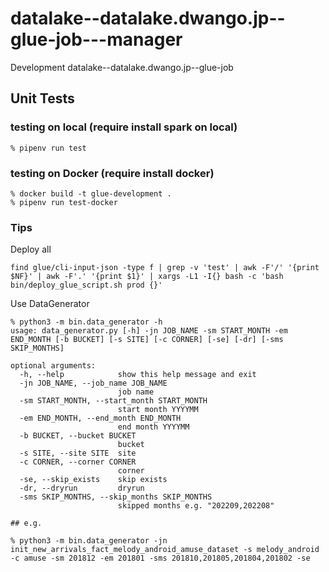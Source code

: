 # datalake--datalake.dwango.jp--glue-job---manager

Development datalake--datalake.dwango.jp--glue-job

## Unit Tests

### testing on local (require install spark on local)

```console
% pipenv run test
```

### testing on Docker (require install docker)

```console
% docker build -t glue-development .
% pipenv run test-docker
```

### Tips

Deploy all

```console
find glue/cli-input-json -type f | grep -v 'test' | awk -F'/' '{print $NF}' | awk -F'.' '{print $1}' | xargs -L1 -I{} bash -c 'bash bin/deploy_glue_script.sh prod {}'
```

Use DataGenerator

```console
% python3 -m bin.data_generator -h
usage: data_generator.py [-h] -jn JOB_NAME -sm START_MONTH -em END_MONTH [-b BUCKET] [-s SITE] [-c CORNER] [-se] [-dr] [-sms SKIP_MONTHS]

optional arguments:
  -h, --help            show this help message and exit
  -jn JOB_NAME, --job_name JOB_NAME
                        job name
  -sm START_MONTH, --start_month START_MONTH
                        start month YYYYMM
  -em END_MONTH, --end_month END_MONTH
                        end month YYYYMM
  -b BUCKET, --bucket BUCKET
                        bucket
  -s SITE, --site SITE  site
  -c CORNER, --corner CORNER
                        corner
  -se, --skip_exists    skip exists
  -dr, --dryrun         dryrun
  -sms SKIP_MONTHS, --skip_months SKIP_MONTHS
                        skipped months e.g. "202209,202208"

## e.g.

% python3 -m bin.data_generator -jn init_new_arrivals_fact_melody_android_amuse_dataset -s melody_android -c amuse -sm 201812 -em 201801 -sms 201810,201805,201804,201802 -se
```